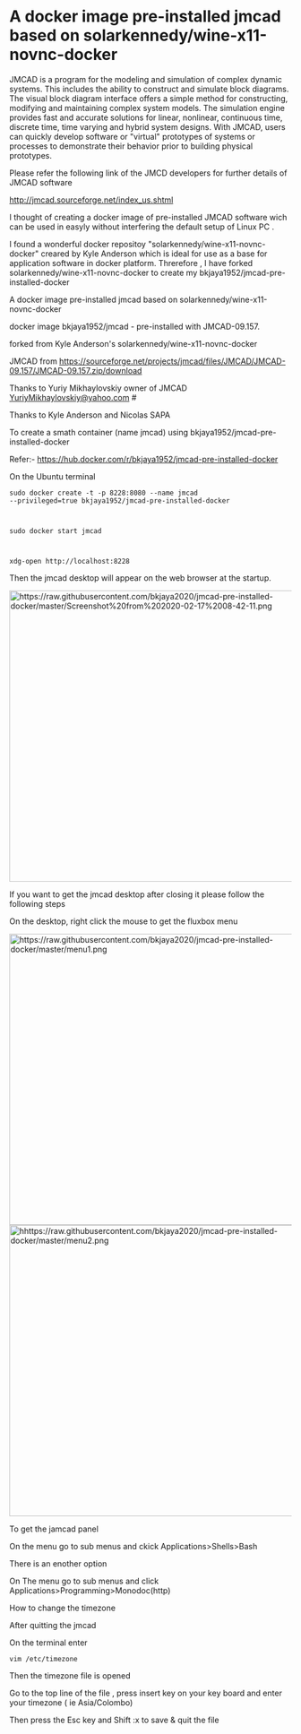 # A docker image pre-installed jmcad based on solarkennedy/wine-x11-novnc-docker
JMCAD is a program for the modeling and simulation of complex dynamic systems. This includes the ability to construct and simulate block diagrams. The visual block diagram interface offers a simple method for constructing, modifying and maintaining complex system models. The simulation engine provides fast and accurate solutions for linear, nonlinear, continuous time, discrete time, time varying and hybrid system designs. With JMCAD, users can quickly develop software or "virtual" prototypes of systems or processes to demonstrate their behavior prior to building physical prototypes. 

Please refer the following link of the JMCD developers for further details of JMCAD software

http://jmcad.sourceforge.net/index_us.shtml

I thought of creating a docker image of pre-installed JMCAD software wich can be used in easyly without interfering the 
default setup of Linux PC .

I found a wonderful docker repositoy "solarkennedy/wine-x11-novnc-docker" creared by Kyle Anderson which is ideal for use as a base for application software in docker platform. Threrefore , I have forked solarkennedy/wine-x11-novnc-docker to create my bkjaya1952/jmcad-pre-installed-docker


A docker image pre-installed jmcad based on solarkennedy/wine-x11-novnc-docker


docker image  bkjaya1952/jmcad - pre-installed with JMCAD-09.157.                                    

forked from Kyle Anderson's  solarkennedy/wine-x11-novnc-docker                                      

JMCAD from https://sourceforge.net/projects/jmcad/files/JMCAD/JMCAD-09.157/JMCAD-09.157.zip/download                                                     

Thanks to Yuriy Mikhaylovskiy owner of JMCAD    YuriyMikhaylovskiy@yahoo.com                         #    

Thanks to  Kyle Anderson and Nicolas SAPA 

To create a smath container (name jmcad) using bkjaya1952/jmcad-pre-installed-docker

Refer:- https://hub.docker.com/r/bkjaya1952/jmcad-pre-installed-docker

On the Ubuntu terminal

<code>sudo docker create -t -p 8228:8080 --name jmcad --privileged=true bkjaya1952/jmcad-pre-installed-docker

sudo docker start jmcad

xdg-open http://localhost:8228</code>

Then the jmcad desktop will appear on the web browser at the startup.

<img src="https://raw.githubusercontent.com/bkjaya2020/jmcad-pre-installed-docker/master/Screenshot%20from%202020-02-17%2008-42-11.png" alt="https://raw.githubusercontent.com/bkjaya2020/jmcad-pre-installed-docker/master/Screenshot%20from%202020-02-17%2008-42-11.png" class="shrinkToFit" width="625" height="520">


If you want to get the jmcad desktop after closing it please follow the following steps

On the desktop, right click the mouse to get the fluxbox menu


<img src="https://raw.githubusercontent.com/bkjaya2020/jmcad-pre-installed-docker/master/menu1.png" alt="https://raw.githubusercontent.com/bkjaya2020/jmcad-pre-installed-docker/master/menu1.png" class="shrinkToFit" width="625" height="520">


<img src="https://raw.githubusercontent.com/bkjaya2020/jmcad-pre-installed-docker/master/menu2.png" alt="hhttps://raw.githubusercontent.com/bkjaya2020/jmcad-pre-installed-docker/master/menu2.png" class="shrinkToFit" width="625" height="520">



To get the jamcad panel

On the menu go to sub menus and ckick Applications>Shells>Bash

There is an enother option

On The menu go to sub menus and click Applications>Programming>Monodoc(http)

How to change the timezone

After quitting the jmcad

On the terminal enter

<code>vim /etc/timezone</code>

Then the timezone file is opened

Go to the top line of the file , press insert key on your key board and enter your timezone ( ie Asia/Colombo)

Then press the Esc key and Shift :x to save & quit the file
